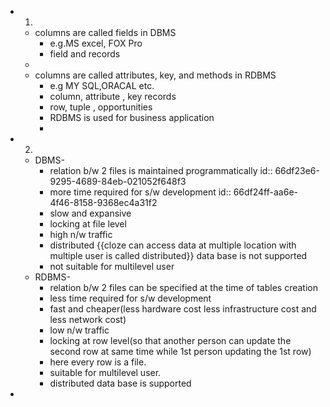 - 1)
	- columns are called fields in DBMS
		- e.g.MS excel, FOX Pro
		- field and records
	-
	- columns are called attributes, key, and methods in RDBMS
		- e.g MY SQL,ORACAL etc.
		- column, attribute , key records
		- row,  tuple , opportunities
		- RDBMS is used for business application
		-
- 2)
	- DBMS-
		- relation b/w 2  files is maintained programmatically
		  id:: 66df23e6-9295-4689-84eb-021052f648f3
		- more time required for s/w development
		  id:: 66df24ff-aa6e-4f46-8158-9368ec4a31f2
		- slow and expansive
		- locking at file level
		- high n/w traffic
		- distributed {{cloze can access data at multiple location with multiple  user is called distributed}} data base is not supported
		- not suitable for multilevel user
	- RDBMS-
		- relation b/w 2 files  can be specified at the time of tables creation
		- less time required for s/w development
		- fast and cheaper(less hardware cost less infrastructure cost and less network cost)
		- low n/w traffic
		- locking at row level(so that another person can update the second row at same time while 1st person updating the 1st row)
		- here every row is a file.
		- suitable for multilevel user.
		- distributed data base is supported
-